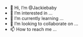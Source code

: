 - 👋 Hi, I’m @Jackiebaby
- 👀 I’m interested in ...
- 🌱 I’m currently learning ...
- 💞️ I’m looking to collaborate on ...
- 📫 How to reach me ...

<!---
Jackiebaby/Jackiebaby is a ✨ special ✨ repository because its `README.md` (this file) appears on your GitHub profile.
You can click the Preview link to take a look at your changes.
--->
